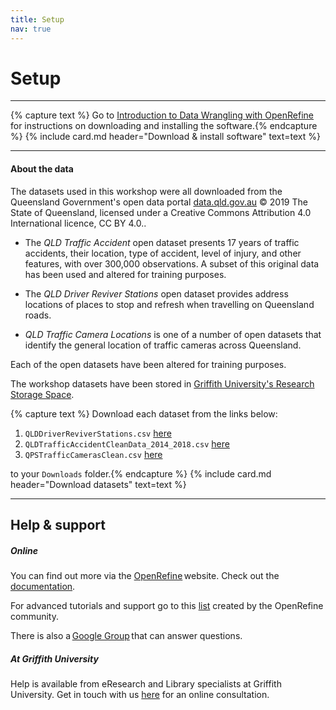 ```yaml
---
title: Setup
nav: true
---
```

# Setup

-----
{% capture text %}
Go to [Introduction to Data Wrangling with OpenRefine](https://griffithunilibrary.github.io/intro-data-wrangle/content/0-setup.html) for instructions on downloading and installing the software.{% endcapture %}
{% include card.md header="Download & install software" text=text %}

-----
#### About the data

The datasets used in this workshop were all downloaded from the Queensland Government's open data portal [data.qld.gov.au](https://www.data.qld.gov.au/) © 2019 The State of Queensland, licensed under a Creative Commons Attribution 4.0 International licence, CC BY 4.0.. 

- The *QLD Traffic Accident* open dataset presents 17 years of traffic accidents, their location, type of accident, level of injury, and other features, with over 300,000 observations. A subset of this original data has been used and altered for training purposes. 

- The *QLD Driver Reviver Stations* open dataset provides address locations of places to stop and refresh when travelling on Queensland roads. 

- *QLD Traffic Camera Locations* is one of a number of open datasets that identify the general location of traffic cameras across Queensland. 

Each of the open datasets have been altered for training purposes. 

The workshop datasets have been stored in [Griffith University's Research Storage Space](https://research-storage.griffith.edu.au/).  

{% capture text %}
Download each dataset from the links below:

1. `QLDDriverReviverStations.csv` [here](https://research-storage.griffith.edu.au/owncloud/index.php/s/UMsrDiZlyHRyFpr)
2. `QLDTrafficAccidentCleanData_2014_2018.csv` [here](https://research-storage.griffith.edu.au/owncloud/index.php/s/kITNLGNOnQxNtxB)
3. `QPSTrafficCamerasClean.csv` [here](https://research-storage.griffith.edu.au/owncloud/index.php/s/MNzgOVpVb0d0W5u)

to your `Downloads` folder.{% endcapture %}
{% include card.md header="Download datasets" text=text %}

-----

## Help & support

##### Online

You can find out more via the [OpenRefine](http://openrefine.org) website.  Check out the [documentation](http://openrefine.org/documentation.html).

For advanced tutorials and support go to this [list](https://github.com/OpenRefine/OpenRefine/wiki/External-Resources) created by the OpenRefine community.

There is also a [Google Group](https://groups.google.com/forum/#!forum/openrefine) that can answer questions.

##### At Griffith University

Help is available from eResearch and Library specialists at Griffith University.  Get in touch with us [here](https://intranet.secure.griffith.edu.au/library/forms/help) for an online consultation.
